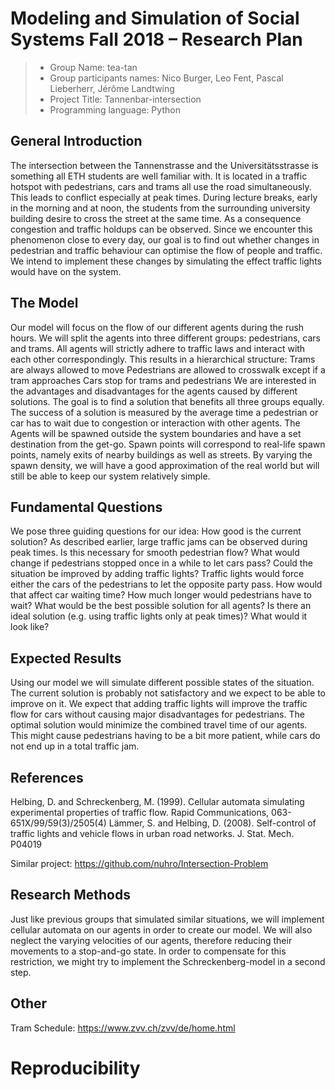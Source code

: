 # Modeling and Simulation of Social Systems Fall 2018 – Research Plan

> * Group Name: tea-tan
> * Group participants names: Nico Burger, Leo Fent, Pascal Lieberherr, Jérôme Landtwing
> * Project Title: Tannenbar-intersection
> * Programming language: Python

## General Introduction
The intersection between the Tannenstrasse and the Universitätsstrasse is something all ETH students are well familiar with. It is located in a traffic hotspot with pedestrians, cars and trams all use the road simultaneously. This leads to conflict especially at peak times. During lecture breaks, early in the morning and at noon, the students from the surrounding university building desire to cross the street at the same time. As a consequence congestion and traffic holdups can be observed. 
Since we encounter this phenomenon close to every day, our goal is to find out whether changes in pedestrian and traffic behaviour can optimise the flow of people and traffic. We intend to implement these changes by simulating the effect traffic lights would have on the system.

## The Model
Our model will focus on the flow of our different agents during the rush hours. We will split the agents into three different groups: pedestrians, cars and trams. All agents will strictly adhere to traffic laws and interact with each other correspondingly. This results in a hierarchical structure:
Trams are always allowed to move
Pedestrians are allowed to crosswalk except if a tram approaches
Cars stop for trams and pedestrians
We are interested in the advantages and disadvantages for the agents caused by different solutions. The goal is to find a solution that benefits all three groups equally. The success of a solution is measured by the average time a pedestrian or car has to wait due to congestion or interaction with other agents.
The Agents will be spawned outside the system boundaries and have a set destination from the get-go. Spawn points will correspond to real-life spawn points, namely exits of nearby buildings as well as streets. By varying the spawn density, we will have a good approximation of the real world but will still be able to keep our system relatively simple.

## Fundamental Questions
We pose three guiding questions for our idea:
How good is the current solution?
As described earlier, large traffic jams can be observed during peak times. Is this necessary for smooth pedestrian flow? What would change if pedestrians stopped once in a while to let cars pass?
Could the situation be improved by adding traffic lights? 
Traffic lights would force either the cars of the pedestrians to let the opposite party pass. How would that affect car waiting time? How much longer would pedestrians have to wait?
What would be the best possible solution for all agents?
Is there an ideal solution (e.g. using traffic lights only at peak times)? What would it look like?

## Expected Results
Using our model we will simulate different possible states of the situation.
The current solution is probably not satisfactory and we expect to be able to improve on it.
We expect that adding traffic lights will improve the traffic flow for cars without causing major disadvantages for pedestrians.
The optimal solution would minimize the combined travel time of our agents.
This might cause pedestrians having to be a bit more patient, while cars do not end up in a total traffic jam.

## References					
Helbing, D. and Schreckenberg, M. (1999). Cellular automata simulating experimental properties of traffic flow. Rapid Communications, 063-651X/99/59(3)/2505(4)	 	 Lämmer, S. and Helbing, D. (2008). Self-control of traffic lights and vehicle flows in urban road networks. J. Stat. Mech. P04019

Similar project: https://github.com/nuhro/Intersection-Problem


## Research Methods
Just like previous groups that simulated similar situations, we will implement cellular automata on our agents in order to create our model.
We will also neglect the varying velocities of our agents, therefore reducing their movements to a stop-and-go state. In order to compensate for this restriction, we might try to implement the Schreckenberg-model in a second step.

## Other
Tram Schedule: https://www.zvv.ch/zvv/de/home.html

# Reproducibility

